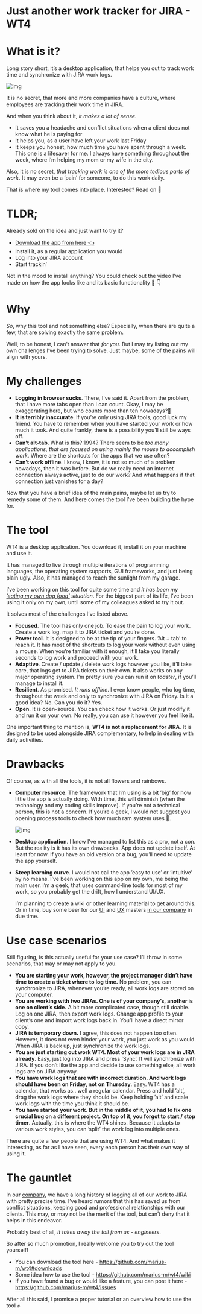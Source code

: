 # Just another work tracker for JIRA - WT4


# What is it?

Long story short, it&rsquo;s a desktop application, that helps you out to track work time and synchronize with JIRA work logs.

![img](imgs/main.png)

It is no secret, that more and more companies have a culture, where employees are tracking their work time in JIRA.

And when you think about it, *it makes a lot of sense*.

-   It saves you a headache and conflict situations when a client does not know what he is paying for
-   It helps you, as a user have left your work last Friday
-   It keeps you honest, how much time you have spent through a week. This one is a lifesaver for me. I always have something throughout the week, where I&rsquo;m helping my mom or my wife in the city.

Also, it is no secret, *that tracking work is one of the more tedious parts of work*. It may even be a &rsquo;pain&rsquo; for someone, to do this work daily.

That is where my tool comes into place. Interested? Read on 🚀


# TLDR;

Already sold on the idea and just want to try it?

-   [Download the app from here 👈](https://github.com/marius-m/wt4/releases)
-   Install it, as a regular application you would
-   Log into your JIRA account
-   Start trackin&rsquo;

Not in the mood to install anything? You could check out the video I&rsquo;ve made on how the app looks like and its basic functionality 🎥 👇

<App video>


# Why

*So*, why this tool and not something else? Especially, when there are quite a few, that are solving exactly the same problem.

Well, to be honest, I can&rsquo;t answer that *for you*. But I may try listing out my own challenges I&rsquo;ve been trying to solve. Just maybe, some of the pains will align with yours.


# My challenges

-   **Logging in browser sucks**. There, I&rsquo;ve said it. Apart from the problem, that I have more tabs open than I can count. Okay, I may be exaggerating here, but who counts more than ten nowadays?🤔
-   **It is terribly inaccurate**. If you&rsquo;re only using JIRA tools, good luck my friend. You have to remember when you have started your work or how much it took. And quite frankly, there is a possibility you&rsquo;ll still be ways off.
-   **Can&rsquo;t alt-tab**. What is this? 1994? There seem to be *too many applications, that are focused on using mainly the mouse to accomplish work*. Where are the shortcuts for the apps that we use often?
-   **Can&rsquo;t work offline**. I know, I know, it is not so much of a problem nowadays, then it was before. But do we really need an internet connection always active, just to do our work? And what happens if that connection just vanishes for a day?

Now that you have a brief idea of the main pains, maybe let us try to remedy some of them. And here comes the tool I&rsquo;ve been building the hype for.


# The tool

WT4 is a desktop application. You download it, install it on your machine and use it.

It has managed to live through multiple iterations of programming languages, the operating system supports, GUI frameworks, and just being plain ugly. Also, it has managed to reach the sunlight from my garage.

I&rsquo;ve been working on this tool for quite some time and *it has been my [&rsquo;eating my own dog food&rsquo;](https://en.wikipedia.org/wiki/Eating_your_own_dog_food) situation*. For the biggest part of its life, I&rsquo;ve been using it only on my own, until some of my colleagues asked to try it out.

It solves most of the challenges I&rsquo;ve listed above.

-   **Focused**. The tool has only one job. To ease the pain to log your work. Create a work log, map it to JIRA ticket and you&rsquo;re done.
-   **Power tool**. It is designed to be at the tip of your fingers. &rsquo;Alt + tab&rsquo; to reach it. It has most of the shortcuts to log your work without even using a mouse. When you&rsquo;re familiar with it enough, it&rsquo;ll take you literally seconds to log work and proceed with your work.
-   **Adaptive**. Create / update / delete work logs however you like, it&rsquo;ll take care, that logs get to JIRA tickets on their own. It also works on any major operating system. I&rsquo;m pretty sure you can run it on *toaster*, if you&rsquo;ll manage to install it.
-   **Resilient**. As promised. *It runs offline*. I even know people, who log time, throughout the week and only to synchronize with JIRA on Friday. Is it a good idea? No. Can you do it? Yes.
-   **Open**. It is open-source. You can check how it works. Or just modify it and run it on your own. No really, you can use it however you feel like it.

One important thing to mention is, **WT4 is not a replacement for JIRA**. It is designed to be used alongside JIRA complementary, to help in dealing with daily activities.


# Drawbacks

Of course, as with all the tools, it is not all flowers and rainbows.

-   **Computer resource**. The framework that I&rsquo;m using is a bit &rsquo;big&rsquo; for how little the app is actually doing. With time, this will diminish (when the technology and my coding skills improve). If you&rsquo;re not a technical person, this is not a concern. If you&rsquo;re a geek, I would not suggest you opening process tools to check how much ram system uses 🙈.
    
    ![img](imgs/ram.jpeg)

-   **Desktop application**. I know I&rsquo;ve managed to list this as a pro, not a con. But the reality is it has its own drawbacks. App does not update itself. At least for now. If you have an old version or a bug, you&rsquo;ll need to update the app yourself.

-   **Steep learning curve**. I would not call the app &rsquo;easy to use&rsquo; or &rsquo;intuitive&rsquo; by no means. I&rsquo;ve been working on this app on my own, me being the main user. I&rsquo;m a geek, that uses command-line tools for most of my work, so you probably get the drift, how I understand UI/UX.
    
    I&rsquo;m planning to create a wiki or other learning material to get around this. Or in time, buy some beer for our [UI](https://www.linkedin.com/in/sandra-pipirait%C4%97-navickien%C4%97-603b1853/) and [UX](file:///) masters [in our company](https://www.ito.lt/) in due time.


# Use case scenarios

Still figuring, is this actually useful for your use case? I&rsquo;ll throw in some scenarios, that may or may not apply to you.

-   **You are starting your work, however, the project manager didn&rsquo;t have time to create a ticket where to log time.** No problem, you can synchronize to JIRA, whenever you&rsquo;re ready, all work logs are stored on your computer.
-   **You are working with two JIRAs. One is of your company&rsquo;s, another is one on client&rsquo;s side.** A bit more complicated case, though still doable. Log on one JIRA, then export work logs. Change app profile to your client&rsquo;s one and import work logs back in. You&rsquo;ll have a direct mirror copy.
-   **JIRA is temporary down.** I agree, this does not happen too often. However, it does not even hinder your work, you just work as you would. When JIRA is back up, just synchronize the work logs.
-   **You are just starting out work WT4. Most of your work logs are in JIRA already**. Easy, just log into JIRA and press &rsquo;Sync&rsquo;. It will synchronize with JIRA. If you don&rsquo;t like the app and decide to use something else, all work logs are on JIRA anyway.
-   **You have work logs that are with incorrect duration. And work logs should have been on Friday, not on Thursday**. Easy. WT4 has a calendar, that works as.. well a regular calendar. Press and hold &rsquo;alt&rsquo;, drag the work logs where they should be. Keep holding &rsquo;alt&rsquo; and scale work logs with the time you think it should be.
-   **You have started your work. But in the middle of it, you had to fix one crucial bug on a different project. On top of it, you forgot to start / stop timer**. Actually, this is where the WT4 shines. Because it adapts to various work styles, you can &rsquo;split&rsquo; the work log into multiple ones.

There are quite a few people that are using WT4. And what makes it interesting, as far as I have seen, every each person has their own way of using it.


# The gauntlet

In our [company](https://www.ito.lt/), we have a long history of logging all of our work to JIRA with pretty precise time. I&rsquo;ve heard rumors that this has saved us from conflict situations, keeping good and professional relationships with our clients. This may, or may not be the merit of the tool, but can&rsquo;t deny that it helps in this endeavor.

Probably best of all, *it takes away the toll from us - engineers*.

So after so much promotion, I really welcome you to try out the tool yourself!

-   You can download the tool here - <https://github.com/marius-m/wt4#downloads>
-   Some idea how to use the tool - <https://github.com/marius-m/wt4/wiki>
-   If you have found a bug or would like a feature, you can post it here - <https://github.com/marius-m/wt4/issues>

After all this said, I promise a proper tutorial or an overview how to use the tool ✊
